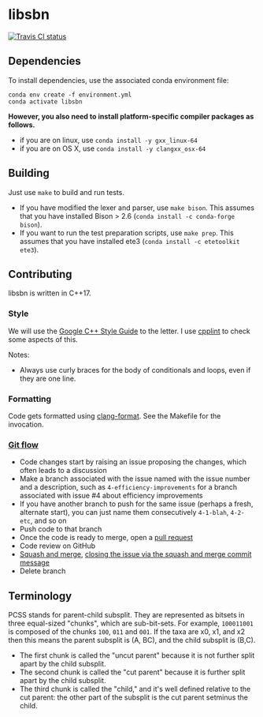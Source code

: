 # libsbn

[![Travis CI status](https://travis-ci.org/matsengrp/libsbn.svg?branch=master)](https://travis-ci.org/matsengrp/libsbn)

## Dependencies

To install dependencies, use the associated conda environment file:

```
conda env create -f environment.yml
conda activate libsbn
```

**However, you also need to install platform-specific compiler packages as follows.**

* if you are on linux, use `conda install -y gxx_linux-64`
* if you are on OS X, use `conda install -y clangxx_osx-64`


## Building

Just use `make` to build and run tests.

* If you have modified the lexer and parser, use `make bison`. This assumes that you have installed Bison > 2.6 (`conda install -c conda-forge bison`).
* If you want to run the test preparation scripts, use `make prep`. This assumes that you have installed ete3 (`conda install -c etetoolkit ete3`).


## Contributing

libsbn is written in C++17.

### Style

We will use the [Google C++ Style Guide](https://google.github.io/styleguide/cppguide.html) to the letter.
I use [cpplint](https://github.com/cpplint/cpplint) to check some aspects of this.

Notes:

* Always use curly braces for the body of conditionals and loops, even if they are one line.


### Formatting

Code gets formatted using [clang-format](https://clang.llvm.org/docs/ClangFormat.html).
See the Makefile for the invocation.


### [Git flow](https://guides.github.com/introduction/flow/)

* Code changes start by raising an issue proposing the changes, which often leads to a discussion
* Make a branch associated with the issue named with the issue number and a description, such as `4-efficiency-improvements` for a branch associated with issue #4 about efficiency improvements
* If you have another branch to push for the same issue (perhaps a fresh, alternate start), you can just name them consecutively `4-1-blah`, `4-2-etc`, and so on
* Push code to that branch
* Once the code is ready to merge, open a [pull request](https://help.github.com/articles/using-pull-requests/)
* Code review on GitHub
* [Squash and merge](https://help.github.com/en/articles/merging-a-pull-request), [closing the issue via the squash and merge commit message](https://help.github.com/articles/closing-issues-via-commit-messages/)
* Delete branch


## Terminology

PCSS stands for parent-child subsplit.
They are represented as bitsets in three equal-sized "chunks", which are sub-bit-sets.
For example, `100011001` is composed of the chunks `100`, `011` and `001`.
If the taxa are x0, x1, and x2 then this means the parent subsplit is (A, BC), and the child subsplit is (B,C).

* The first chunk is called the "uncut parent" because it is not further split apart by the child subsplit.
* The second chunk is called the "cut parent" because it is further split apart by the child subsplit.
* The third chunk is called the "child," and it's well defined relative to the cut parent: the other part of the subsplit is the cut parent setminus the child.
